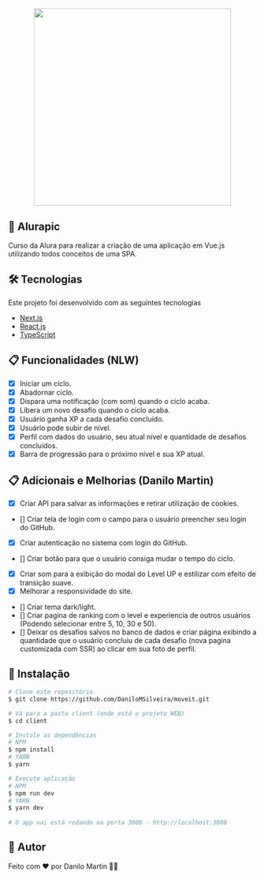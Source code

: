 <h1 align="center">
  <img width="400px" src="https://img2.gratispng.com/20180407/qcq/kisspng-vue-js-javascript-framework-front-and-back-ends-gi-technical-5ac9109e8adb43.6860172915231264305688.jpg" />
</h1>

## :page_facing_up: Alurapic
Curso da Alura para realizar a criação de uma aplicação em Vue.js utilizando todos conceitos de uma SPA.

## 🛠 Tecnologias
Este projeto foi desenvolvido com as seguintes tecnologias

- [Next.js](https://nextjs.org/)
- [React.js](https://pt-br.reactjs.org/)
- [TypeScript](https://www.typescriptlang.org/)

## :clipboard: Funcionalidades (NLW)
- [x] Iniciar um ciclo.
- [x] Abadornar ciclo.
- [x] Dispara uma notificação (com som) quando o ciclo acaba.
- [x] Libera um novo desafio quando o ciclo acaba.
- [x] Usuário ganha XP a cada desafio concluído.
- [x] Usuário pode subir de nível.
- [x] Perfil com dados do usuário, seu atual nível e quantidade de desafios concluídos.
- [x] Barra de progressão para o próximo nível e sua XP atual.

## :clipboard: Adicionais e Melhorias (Danilo Martin)
- [x] Criar API para salvar as informações e retirar utilização de cookies.
- [] Criar tela de login com o campo para o usuário preencher seu login do GitHub.
- [x] Criar autenticação no sistema com login do GitHub.
- [] Criar botão para que o usuário consiga mudar o tempo do ciclo.
- [x] Criar som para a exibição do modal do Level UP e estilizar com efeito de transição suave.
- [x] Melhorar a responsividade do site.
- [] Criar tema dark/light.
- [] Criar pagina de ranking com o level e experiencia de outros usuários (Podendo selecionar entre 5, 10, 30 e 50).
- [] Deixar os desafios salvos no banco de dados e criar página exibindo a quantidade que o usuário concluiu de cada desafio (nova pagina customizada com SSR) ao clicar em sua foto de perfil.


## :closed_book: Instalação

```bash
# Clone este repositório.
$ git clone https://github.com/DaniloMSilveira/moveit.git

# Vá para a pasta client (onde está o projeto WEB)
$ cd client

# Instale as dependências
# NPM
$ npm install 
# YARN
$ yarn

# Execute aplicação
# NPM
$ npm run dev
# YARN
$ yarn dev
 
# O app vai está rodando na porta 3000 - http://localhost:3000
```

## :man: Autor
Feito com ❤️ por Danilo Martin :wave:🚀
